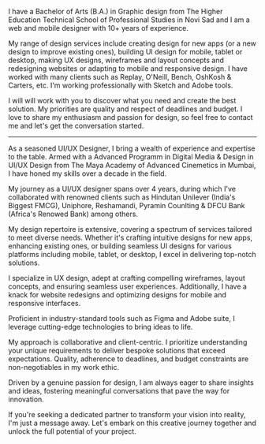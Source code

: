  I have a Bachelor of Arts (B.A.) in Graphic design from The Higher Education Technical School of Professional Studies in Novi Sad and I am a web and mobile designer with 10+ years of experience.

My range of design services include creating design for new apps (or a new design to improve existing ones), building UI design for mobile, tablet or desktop, making UX designs, wireframes and layout concepts and redesigning websites or adapting to mobile and responsive design. I have worked with many clients such as Replay, O'Neill, Bench, OshKosh &amp; Carters, etc. I'm working professionally with Sketch and Adobe tools.

I will will work with you to discover what you need and create the best solution. My priorities are quality and respect of deadlines and budget. I love to share my enthusiasm and passion for design, so feel free to contact me and let's get the conversation started.


----

  
As a seasoned UI/UX Designer, I bring a wealth of experience and expertise to the table. Armed with a Advanced Programm in Digital Media & Design in UI/UX Design from The Maya Academy of Advanced Cinemetics in Mumbai, I have honed my skills over a decade in the field.

My journey as a UI/UX designer spans over 4 years, during which I've collaborated with renowned clients such as Hindutan Unilever (India's Biggest FMCG), Uniphore, Reshamandi, Pyramin Counlting & DFCU Bank (Africa's Renowed Bank) among others.

My design repertoire is extensive, covering a spectrum of services tailored to meet diverse needs. Whether it's crafting intuitive designs for new apps, enhancing existing ones, or building seamless UI designs for various platforms including mobile, tablet, or desktop, I excel in delivering top-notch solutions.

I specialize in UX design, adept at crafting compelling wireframes, layout concepts, and ensuring seamless user experiences. Additionally, I have a knack for website redesigns and optimizing designs for mobile and responsive interfaces.

Proficient in industry-standard tools such as Figma and Adobe suite, I leverage cutting-edge technologies to bring ideas to life.

My approach is collaborative and client-centric. I prioritize understanding your unique requirements to deliver bespoke solutions that exceed expectations. Quality, adherence to deadlines, and budget constraints are non-negotiables in my work ethic.

Driven by a genuine passion for design, I am always eager to share insights and ideas, fostering meaningful conversations that pave the way for innovation.

If you're seeking a dedicated partner to transform your vision into reality, I'm just a message away. Let's embark on this creative journey together and unlock the full potential of your project.